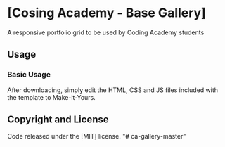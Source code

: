 # [Cosing Academy - Base Gallery]
A responsive portfolio grid to be used by Coding Academy students


## Usage

### Basic Usage

After downloading, simply edit the HTML, CSS and JS files included with the template to Make-it-Yours.


## Copyright and License

Code released under the [MIT] license.
"# ca-gallery-master" 
